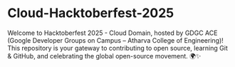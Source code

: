 # Cloud-Hacktoberfest-2025
Welcome to Hacktoberfest 2025 - Cloud Domain, hosted by GDGC ACE (Google Developer Groups on Campus – Atharva College of Engineering)! This repository is your gateway to contributing to open source, learning Git &amp; GitHub, and celebrating the global open-source movement. 🌍✨
